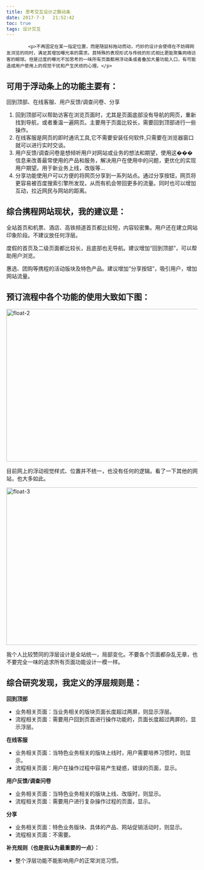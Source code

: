 ```yaml
---
title: 思考交互设计之飘动条
date: 2017-7-3   21:52:42
toc: true
tags: 设计交互
---
```


			<p>不再固定在某一指定位置，而是随鼠标拖动而动，巧妙的设计会使得在不妨碍网友浏览的同时，满足其增加曝光率的需求。其特殊的表现形式与传统的形式相比更能聚集网络访客的眼球。但是过度的曝光不加思考的一味所有页面都用浮动条或者叠加大量功能入口，有可能造成用户使用上的视觉干扰和产生厌烦的心理。</p>
<h2><strong>可用于浮动条上的功能主要有：</strong></h2>
<p><strong></strong>回到顶部、在线客服、用户反馈/调查问卷、分享</p>
<ol>
<li>回到顶部可以帮助访客在浏览页面时，尤其是页面底部没有导航的网页，重新找到导航，或者重温一遍网页。主要用于页面比较长，需要回到顶部进行一些操作。</li>
<li>在线客服是网页的即时通讯工具,它不需要安装任何软件,只需要在浏览器窗口就可以进行实时交谈。</li>
<li>用户反馈/调查问卷是想倾听用户对网站或业务的想法和期望，使用这���信息来改善最常使用的产品和服务，解决用户在使用中的问题，更优化的实现用户期望。用于新业务上线，改版等…</li>
<li>分享功能使用户可以方便的将网页分享到一系列站点。通过分享按钮，网页将更容易被百度搜索引擎所发现，从而有机会带回更多的流量。同时也可以增加互动，拉近网民与网站的距离。</li>
</ol>
<h2><strong>综合携程网站现状，我的建议是：</strong></h2>
<p>全站首页和机票、酒店、高铁频道首页都比较短，内容较密集。用户还在建立网站印象阶段。不建议放任何浮层。</p>
<p>度假的首页及二级页面都比较长，且底部也无导航。建议增加“回到顶部”，可以帮助用户浏览。</p>
<p>惠选、团购等携程的活动版块及特色产品。建议增加“分享按钮”，吸引用户，增加网站流量。</p>
<h2><strong>预订流程中各个功能的使用大致如下图：</strong></h2>
<p><a href="http://www.webqianduan.cn/wp-content/uploads/2014/07/float-2.jpg"><img class="alignnone size-full wp-image-359" alt="float-2" src="http://www.webqianduan.cn/wp-content/uploads/2014/07/float-2.jpg" width="873" height="402"></a></p>
<p>目前网上的浮动视觉样式、位置并不统一，也没有任何的逻辑。看了一下其他的网站，也大多如此。</p>
<p><a href="http://www.webqianduan.cn/wp-content/uploads/2014/07/float-3.jpg"><img class="alignnone size-full wp-image-360" alt="float-3" src="http://www.webqianduan.cn/wp-content/uploads/2014/07/float-3.jpg" width="644" height="415"></a></p>
<p>我个人比较赞同的浮层设计是全站统一，局部变化。不要各个页面都杂乱无章，也不要完全一味的追求所有页面功能设计一模一样。</p>
<h2><strong>综合研究发现，我定义的浮层规则是：</strong></h2>
<p><strong>回到顶部</strong></p>
<ul>
<li>业务相关页面：当业务相关的版块页面长度超过两屏，则显示浮层。</li>
<li>流程相关页面：需要用户回到页首进行操作功能的，页面长度超过两屏的，显示浮层。</li>
</ul>
<p><strong>在线客服</strong></p>
<ul>
<li>业务相关页面：当特色业务相关的版块上线时，用户需要培养习惯时，则显示。</li>
<li>流程相关页面：用户在操作过程中容易产生疑惑，错误的页面，显示。</li>
</ul>
<p><strong>用户反馈/调查问卷</strong></p>
<ul>
<li>业务相关页面：当特色业务相关的版块上线、改版时，则显示。</li>
<li>流程相关页面：需要用户进行复杂操作过程的页面，显示。</li>
</ul>
<p><strong>分享</strong></p>
<ul>
<li>业务相关页面：特色业务版块、具体的产品、网站促销活动时，则显示。</li>
<li>流程相关页面：不需要。</li>
</ul>
<p><strong>补充规则（也是我认为最重要的一点）：</strong></p>
<ul>
<li>整个浮层功能不能影响用户的正常浏览习惯。</li>
</ul>
		